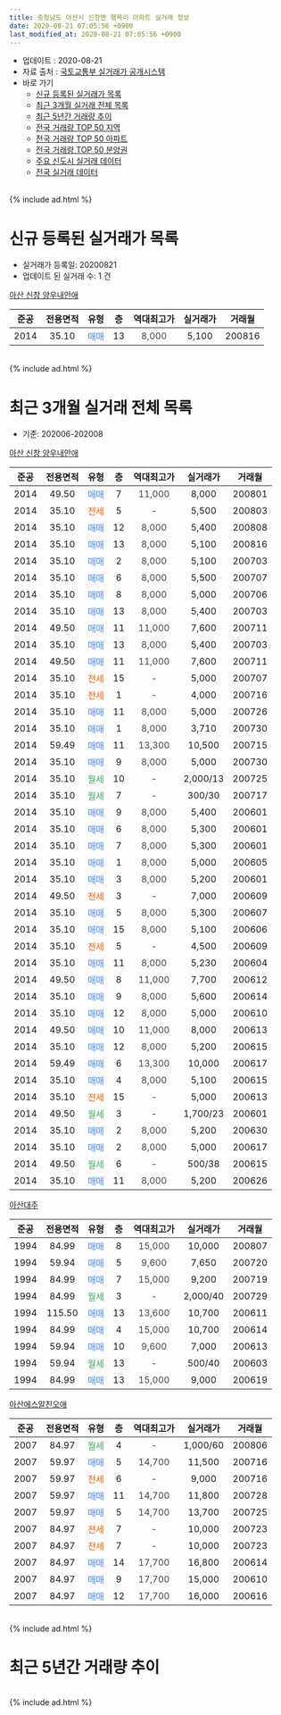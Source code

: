 ```yaml
---
title: 충청남도 아산시 신창면 행목리 아파트 실거래 정보
date: 2020-08-21 07:05:56 +0900
last_modified_at: 2020-08-21 07:05:56 +0900
---
```


* 업데이트 : 2020-08-21
* 자료 출처 : [국토교통부 실거래가 공개시스템](http://rt.molit.go.kr)
* 바로 가기
    * [신규 등록된 실거래가 목록](#신규-등록된-실거래가-목록)
    * [최근 3개월 실거래 전체 목록](#최근-3개월-실거래-전체-목록)
    * [최근 5년간 거래량 추이](#최근-5년간-거래량-추이)
    * [전국 거래량 TOP 50 지역](https://inasie.github.io/apt-trade-info/최근-3개월-전국에서-가장-거래가-많이-발생한-지역)
    * [전국 거래량 TOP 50 아파트](https://inasie.github.io/apt-trade-info/최근-3개월-전국에서-가장-거래가-많이-발생한-아파트)
    * [전국 거래량 TOP 50 분양권](https://inasie.github.io/apt-trade-info/최근-3개월-전국에서-가장-거래가-많이-발생한-분양권)
    * [주요 신도시 실거래 데이터](https://inasie.github.io/apt-trade-info/주요-신도시)
    * [전국 실거래 데이터](https://inasie.github.io/apt-trade-info/전국)
<br>
{% include ad.html %}
<br>

# 신규 등록된 실거래가 목록
* 실거래가 등록일: 20200821
* 업데이트 된 실거래 수: 1 건


[아산 신창 양우내안애](https://search.naver.com/search.naver?query=%EC%B6%A9%EC%B2%AD%EB%82%A8%EB%8F%84+%EC%95%84%EC%82%B0%EC%8B%9C+%EC%8B%A0%EC%B0%BD%EB%A9%B4+%ED%96%89%EB%AA%A9%EB%A6%AC+%EC%95%84%EC%82%B0+%EC%8B%A0%EC%B0%BD+%EC%96%91%EC%9A%B0%EB%82%B4%EC%95%88%EC%95%A0)

|준공|전용면적|유형|층|역대최고가|실거래가|거래월|
|:---:|:---:|:---:|:---:|:---:|:---:|:---:|
|2014|35.10|<span style="color:#4285f3">매매</span>|13|<span style="color:#444444">8,000</span>|5,100|200816|


<br>
{% include ad.html %}
<br>

# 최근 3개월 실거래 전체 목록
* 기준: 202006-202008


[아산 신창 양우내안애](https://search.naver.com/search.naver?query=%EC%B6%A9%EC%B2%AD%EB%82%A8%EB%8F%84+%EC%95%84%EC%82%B0%EC%8B%9C+%EC%8B%A0%EC%B0%BD%EB%A9%B4+%ED%96%89%EB%AA%A9%EB%A6%AC+%EC%95%84%EC%82%B0+%EC%8B%A0%EC%B0%BD+%EC%96%91%EC%9A%B0%EB%82%B4%EC%95%88%EC%95%A0)

|준공|전용면적|유형|층|역대최고가|실거래가|거래월|
|:---:|:---:|:---:|:---:|:---:|:---:|:---:|
|2014|49.50|<span style="color:#4285f3">매매</span>|7|<span style="color:#444444">11,000</span>|8,000|200801|
|2014|35.10|<span style="color:#ff5a00">전세</span>|5|<span style="color:#444444">-</span>|5,500|200803|
|2014|35.10|<span style="color:#4285f3">매매</span>|12|<span style="color:#444444">8,000</span>|5,400|200808|
|2014|35.10|<span style="color:#4285f3">매매</span>|13|<span style="color:#444444">8,000</span>|5,100|200816|
|2014|35.10|<span style="color:#4285f3">매매</span>|2|<span style="color:#444444">8,000</span>|5,100|200703|
|2014|35.10|<span style="color:#4285f3">매매</span>|6|<span style="color:#444444">8,000</span>|5,500|200707|
|2014|35.10|<span style="color:#4285f3">매매</span>|8|<span style="color:#444444">8,000</span>|5,000|200706|
|2014|35.10|<span style="color:#4285f3">매매</span>|13|<span style="color:#444444">8,000</span>|5,400|200703|
|2014|49.50|<span style="color:#4285f3">매매</span>|11|<span style="color:#444444">11,000</span>|7,600|200711|
|2014|35.10|<span style="color:#4285f3">매매</span>|13|<span style="color:#444444">8,000</span>|5,400|200703|
|2014|49.50|<span style="color:#4285f3">매매</span>|11|<span style="color:#444444">11,000</span>|7,600|200711|
|2014|35.10|<span style="color:#ff5a00">전세</span>|15|<span style="color:#444444">-</span>|5,000|200707|
|2014|35.10|<span style="color:#ff5a00">전세</span>|1|<span style="color:#444444">-</span>|4,000|200716|
|2014|35.10|<span style="color:#4285f3">매매</span>|11|<span style="color:#444444">8,000</span>|5,000|200726|
|2014|35.10|<span style="color:#4285f3">매매</span>|1|<span style="color:#444444">8,000</span>|3,710|200730|
|2014|59.49|<span style="color:#4285f3">매매</span>|11|<span style="color:#444444">13,300</span>|10,500|200715|
|2014|35.10|<span style="color:#4285f3">매매</span>|9|<span style="color:#444444">8,000</span>|5,000|200730|
|2014|35.10|<span style="color:#34a853">월세</span>|10|<span style="color:#444444">-</span>|2,000/13|200725|
|2014|35.10|<span style="color:#34a853">월세</span>|7|<span style="color:#444444">-</span>|300/30|200717|
|2014|35.10|<span style="color:#4285f3">매매</span>|9|<span style="color:#444444">8,000</span>|5,400|200601|
|2014|35.10|<span style="color:#4285f3">매매</span>|6|<span style="color:#444444">8,000</span>|5,300|200601|
|2014|35.10|<span style="color:#4285f3">매매</span>|7|<span style="color:#444444">8,000</span>|5,300|200601|
|2014|35.10|<span style="color:#4285f3">매매</span>|1|<span style="color:#444444">8,000</span>|5,000|200605|
|2014|35.10|<span style="color:#4285f3">매매</span>|3|<span style="color:#444444">8,000</span>|5,200|200601|
|2014|49.50|<span style="color:#ff5a00">전세</span>|3|<span style="color:#444444">-</span>|7,000|200609|
|2014|35.10|<span style="color:#4285f3">매매</span>|5|<span style="color:#444444">8,000</span>|5,300|200607|
|2014|35.10|<span style="color:#4285f3">매매</span>|15|<span style="color:#444444">8,000</span>|5,100|200606|
|2014|35.10|<span style="color:#ff5a00">전세</span>|5|<span style="color:#444444">-</span>|4,500|200609|
|2014|35.10|<span style="color:#4285f3">매매</span>|11|<span style="color:#444444">8,000</span>|5,230|200604|
|2014|49.50|<span style="color:#4285f3">매매</span>|8|<span style="color:#444444">11,000</span>|7,700|200612|
|2014|35.10|<span style="color:#4285f3">매매</span>|9|<span style="color:#444444">8,000</span>|5,600|200614|
|2014|35.10|<span style="color:#4285f3">매매</span>|12|<span style="color:#444444">8,000</span>|5,000|200610|
|2014|49.50|<span style="color:#4285f3">매매</span>|10|<span style="color:#444444">11,000</span>|8,000|200613|
|2014|35.10|<span style="color:#4285f3">매매</span>|12|<span style="color:#444444">8,000</span>|5,200|200615|
|2014|59.49|<span style="color:#4285f3">매매</span>|6|<span style="color:#444444">13,300</span>|10,000|200617|
|2014|35.10|<span style="color:#4285f3">매매</span>|4|<span style="color:#444444">8,000</span>|5,100|200615|
|2014|35.10|<span style="color:#ff5a00">전세</span>|15|<span style="color:#444444">-</span>|5,000|200613|
|2014|49.50|<span style="color:#34a853">월세</span>|3|<span style="color:#444444">-</span>|1,700/23|200601|
|2014|35.10|<span style="color:#4285f3">매매</span>|2|<span style="color:#444444">8,000</span>|5,200|200630|
|2014|35.10|<span style="color:#4285f3">매매</span>|2|<span style="color:#444444">8,000</span>|5,000|200617|
|2014|49.50|<span style="color:#34a853">월세</span>|6|<span style="color:#444444">-</span>|500/38|200615|
|2014|35.10|<span style="color:#4285f3">매매</span>|11|<span style="color:#444444">8,000</span>|5,200|200626|


<script async src="//pagead2.googlesyndication.com/pagead/js/adsbygoogle.js"></script>
<!-- 기본 -->
<ins class="adsbygoogle"
     style="display:block"
     data-ad-client="ca-pub-2446590836940007"
     data-ad-slot="1659523306"
     data-ad-format="auto"
     data-full-width-responsive="true"></ins>
<script>
(adsbygoogle = window.adsbygoogle || []).push({});
</script>


[아산대주](https://search.naver.com/search.naver?query=%EC%B6%A9%EC%B2%AD%EB%82%A8%EB%8F%84+%EC%95%84%EC%82%B0%EC%8B%9C+%EC%8B%A0%EC%B0%BD%EB%A9%B4+%ED%96%89%EB%AA%A9%EB%A6%AC+%EC%95%84%EC%82%B0%EB%8C%80%EC%A3%BC)

|준공|전용면적|유형|층|역대최고가|실거래가|거래월|
|:---:|:---:|:---:|:---:|:---:|:---:|:---:|
|1994|84.99|<span style="color:#4285f3">매매</span>|8|<span style="color:#444444">15,000</span>|10,000|200807|
|1994|59.94|<span style="color:#4285f3">매매</span>|5|<span style="color:#444444">9,600</span>|7,650|200720|
|1994|84.99|<span style="color:#4285f3">매매</span>|7|<span style="color:#444444">15,000</span>|9,200|200719|
|1994|84.99|<span style="color:#34a853">월세</span>|3|<span style="color:#444444">-</span>|2,000/40|200729|
|1994|115.50|<span style="color:#4285f3">매매</span>|13|<span style="color:#444444">13,600</span>|10,700|200611|
|1994|84.99|<span style="color:#4285f3">매매</span>|4|<span style="color:#444444">15,000</span>|10,700|200614|
|1994|59.94|<span style="color:#4285f3">매매</span>|10|<span style="color:#444444">9,600</span>|7,000|200613|
|1994|59.94|<span style="color:#34a853">월세</span>|13|<span style="color:#444444">-</span>|500/40|200603|
|1994|84.99|<span style="color:#4285f3">매매</span>|13|<span style="color:#444444">15,000</span>|9,000|200619|

[아산에스알친오애](https://search.naver.com/search.naver?query=%EC%B6%A9%EC%B2%AD%EB%82%A8%EB%8F%84+%EC%95%84%EC%82%B0%EC%8B%9C+%EC%8B%A0%EC%B0%BD%EB%A9%B4+%ED%96%89%EB%AA%A9%EB%A6%AC+%EC%95%84%EC%82%B0%EC%97%90%EC%8A%A4%EC%95%8C%EC%B9%9C%EC%98%A4%EC%95%A0)

|준공|전용면적|유형|층|역대최고가|실거래가|거래월|
|:---:|:---:|:---:|:---:|:---:|:---:|:---:|
|2007|84.97|<span style="color:#34a853">월세</span>|4|<span style="color:#444444">-</span>|1,000/60|200806|
|2007|59.97|<span style="color:#4285f3">매매</span>|5|<span style="color:#444444">14,700</span>|11,500|200716|
|2007|59.97|<span style="color:#ff5a00">전세</span>|6|<span style="color:#444444">-</span>|9,000|200716|
|2007|59.97|<span style="color:#4285f3">매매</span>|11|<span style="color:#444444">14,700</span>|11,800|200728|
|2007|59.97|<span style="color:#4285f3">매매</span>|5|<span style="color:#444444">14,700</span>|13,700|200725|
|2007|84.97|<span style="color:#ff5a00">전세</span>|7|<span style="color:#444444">-</span>|10,000|200723|
|2007|84.97|<span style="color:#ff5a00">전세</span>|7|<span style="color:#444444">-</span>|10,000|200723|
|2007|84.97|<span style="color:#4285f3">매매</span>|14|<span style="color:#444444">17,700</span>|16,800|200614|
|2007|84.97|<span style="color:#4285f3">매매</span>|9|<span style="color:#444444">17,700</span>|15,000|200610|
|2007|84.97|<span style="color:#4285f3">매매</span>|12|<span style="color:#444444">17,700</span>|16,000|200616|


<br>
{% include ad.html %}
<br>

# 최근 5년간 거래량 추이


<div style="width:100%;">
    <canvas id="deal_progress" height="200"></canvas>
</div>

<script>
new Chart(document.getElementById("deal_progress"), {
    type: 'line',
    data: {
        labels: ['201508','201509','201510','201511','201512','201601','201602','201603','201604','201605','201606','201607','201608','201609','201610','201611','201612','201701','201702','201703','201704','201705','201706','201707','201708','201709','201710','201711','201712','201801','201802','201803','201804','201805','201806','201807','201808','201809','201810','201811','201812','201901','201902','201903','201904','201905','201906','201907','201908','201909','201910','201911','201912','202001','202002','202003','202004','202005','202006','202007','202008'],
        datasets: [{
            label: '매매',
            pointRadius: 1,
            data: [17, 19, 20, 20, 14, 9, 14, 10, 12, 13, 11, 17, 18, 12, 25, 13, 12, 9, 11, 12, 6, 13, 10, 6, 7, 4, 7, 12, 11, 13, 10, 20, 9, 5, 5, 10, 5, 9, 10, 15, 17, 12, 10, 9, 6, 7, 5, 5, 14, 12, 11, 26, 37, 10, 17, 13, 8, 11, 25, 16, 4],
            borderColor: "rgba(255, 201, 14, 1)",
            backgroundColor: "rgba(255, 201, 14, 0.5)",
            fill: false,
            lineTension: 0
        },{
            label: '전월세',
            pointRadius: 1,
            data: [11, 11, 9, 5, 7, 16, 19, 13, 9, 19, 19, 15, 17, 22, 20, 19, 20, 11, 15, 12, 16, 16, 10, 11, 12, 8, 8, 14, 7, 19, 15, 10, 6, 10, 14, 7, 9, 7, 9, 12, 4, 11, 14, 17, 8, 10, 21, 5, 11, 13, 9, 8, 11, 9, 21, 6, 14, 6, 6, 8, 2],
            borderColor: "rgba(0, 141, 185, 1)",
            backgroundColor: "rgba(0, 141, 185, 0.5)",
            fill: false,
            lineTension: 0
        }
        ]
    },
    options: {
        responsive: true,
        title: {
            display: false
        },
        tooltips: {
            mode: 'index',
            intersect: false
        },
        hover: {
            mode: 'nearest',
            intersect: true
        },
        scales: {
            xAxes: [{
                display: true,
                scaleLabel: {
                    display: true,
                    labelString: '년/월'
                }
            }],
            yAxes: [{
                display: true,
                ticks: {
                    suggestedMin: 0,
                },
                scaleLabel: {
                    display: true,
                    labelString: '실거래 수'
                }
            }]
        }
    }
});

</script>


<br>
{% include ad.html %}
<br>

